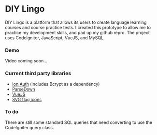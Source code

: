 # DIY Lingo 

DIY Lingo is a platform that allows its users to create language learning courses and course practice tests. I created this prototype to allow me to practice my development skills, and pad up my github repro. The project uses CodeIgniter, JavaScript, VueJS, and MySQL.

### Demo 

Video coming soon...

### Current third party libraries

* [Ion Auth](https://github.com/benedmunds/CodeIgniter-Ion-Auth) (includes Bcrypt as a dependency)
* [ParseDown](https://github.com/erusev/parsedown) 
* [VueJS](https://github.com/vuejs/vue) 
* [SVG flag icons](https://github.com/lipis/flag-icon-css)

### To do 

There are still some standard SQL queries that need converting to use the CodeIgniter query class. 
